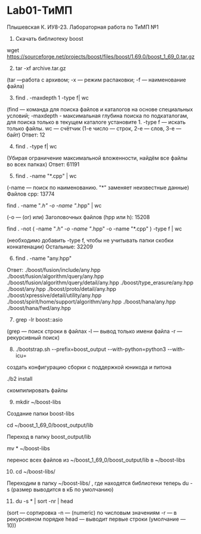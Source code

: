 # Lab01-ТиМП
Плышевская К. ИУ8-23. Лабораторная работа по ТиМП №1

1) Скачать библиотеку boost

wget https://sourceforge.net/projects/boost/files/boost/1.69.0/boost_1_69_0.tar.gz

2) tar -xf archive.tar.gz

(tar —работа с архивом;
-x — режим распаковки; 
-f — наименование файла)

3) find . -maxdepth 1 -type f| wc

(find — команда для поиска файлов и каталогов на основе специальных условий;
-maxdepth - максимальная глубина поиска по подкаталогам, для поиска только в текущем каталоге установите 1.
-type f — искать только файлы.
wc — счётчик (1-е число — строк, 2-е — слов, 3-е — байт)
Ответ: 12

4) find . -type f| wc 

(Убирая ограничение максимальной вложенности, найдём все файлы во всех папках)
Ответ: 61191

5) find . -name "*.cpp" | wc 

(-name — поиск по наименованию. "*" заменяет неизвестные данные)
Файлов cpp: 13774

find . -name "*.h" -o -name "*.hpp" | wc

(-o — (or) или)
Заголовочных файлов (hpp или h): 15208

find . -not \( -name "*.h" -o -name "*.hpp" -o -name "*.cpp" \) -type f | wc

(необходимо добавить -type f, чтобы не учитывать папки
скобки конкатенации)
Остальные: 32209

6) find . -name "any.hpp"

Ответ:
./boost/fusion/include/any.hpp
./boost/fusion/algorithm/query/any.hpp
./boost/fusion/algorithm/query/detail/any.hpp
./boost/type_erasure/any.hpp
./boost/any.hpp
./boost/proto/detail/any.hpp
./boost/xpressive/detail/utility/any.hpp
./boost/spirit/home/support/algorithm/any.hpp
./boost/hana/any.hpp
./boost/hana/fwd/any.hpp

7) grep -lr boost::asio

(grep — поиск строки в файлах
-l — вывод только имени файла
-r — рекурсивный поиск)

8) ./bootstrap.sh --prefix=boost_output --with-python=python3 --with-icu=

создать конфигурацию сборки с поддержкой юникода и питона

./b2 install

скомпилировать файлы

9) mkdir ~/boost-libs 

Создание папки boost-libs

cd ~/boost_1_69_0/boost_output/lib

Переход в папку boost_output/lib

mv * ~/boost-libs 

перенос всех файлов из ~/boost_1_69_0/boost_output/lib в  ~/boost-libs

10) cd ~/boost-libs/

Переходим в папку ~/boost-libs/ , где находятся библиотеки теперь
du -s (размер выводится в кБ по умолчанию)

11) du -s * | sort -nr | head

(sort — сортировка
-n — (numeric) по числовым значениям
-r — в рекурсивном порядке
head — выводит первые строки (умолчание — 10))
